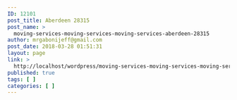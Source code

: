 ```yaml
---
ID: 12101
post_title: Aberdeen 28315
post_name: >
  moving-services-moving-services-moving-services-aberdeen-28315
author: mrgabonijeff@gmail.com
post_date: 2018-03-28 01:51:31
layout: page
link: >
  http://localhost/wordpress/moving-services-moving-services-moving-services-aberdeen-28315/
published: true
tags: [ ]
categories: [ ]
---
```

